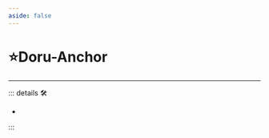 ```yaml
---
aside: false
---
```

# ⭐<labor>Doru</labor>-Anchor

---

<!-- =================================================== -->
<!-- =================================================== -->
<!-- =================================================== -->
<!-- =================================================== -->
<!-- =================================================== -->
::: details 🛠

-

:::

